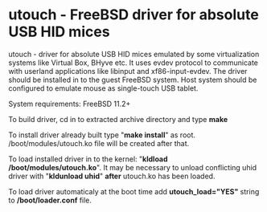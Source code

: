 # utouch - FreeBSD driver for absolute USB HID mices

utouch - driver for absolute USB HID mices emulated by some virtualization
systems like Virtual Box, BHyve etc. It uses evdev protocol to communicate
with userland applications like libinput and xf86-input-evdev. The driver
should be installed in to the guest FreeBSD system. Host system should be
configured to emulate mouse as single-touch USB tablet.

System requirements:	FreeBSD 11.2+

To build driver, cd in to extracted archive directory and type **make**

To install driver already built type "**make install**" as root.
/boot/modules/utouch.ko file will be created after that.

To load installed driver in to the kernel: "**kldload 
/boot/modules/utouch.ko**".
It may be necessary to unload conflicting uhid driver with "**kldunload uhid**"
**after** utouch.ko has been loaded.

To load driver automaticaly at the boot time add **utouch_load="YES"** string
to **/boot/loader.conf** file.

